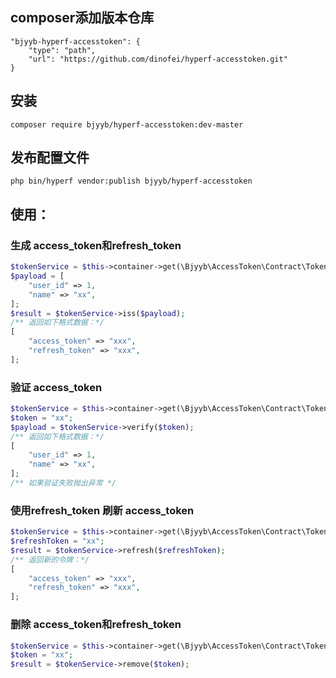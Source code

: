 ## composer添加版本仓库
```
"bjyyb-hyperf-accesstoken": {
    "type": "path",
    "url": "https://github.com/dinofei/hyperf-accesstoken.git"
}
```
## 安装

`composer require bjyyb/hyperf-accesstoken:dev-master`

## 发布配置文件 

`php bin/hyperf vendor:publish bjyyb/hyperf-accesstoken`

## 使用：

### 生成 access_token和refresh_token 

```php
$tokenService = $this->container->get(\Bjyyb\AccessToken\Contract\TokenInterface::class);
$payload = [
    "user_id" => 1,
    "name" => "xx",
];
$result = $tokenService->iss($payload);
/** 返回如下格式数据：*/
[
    "access_token" => "xxx",
    "refresh_token" => "xxx",
];
```

### 验证 access_token

```php
$tokenService = $this->container->get(\Bjyyb\AccessToken\Contract\TokenInterface::class);
$token = "xx";
$payload = $tokenService->verify($token);
/** 返回如下格式数据：*/
[
    "user_id" => 1,
    "name" => "xx",
];
/** 如果验证失败抛出异常 */
```

### 使用refresh_token 刷新 access_token 

```php
$tokenService = $this->container->get(\Bjyyb\AccessToken\Contract\TokenInterface::class);
$refreshToken = "xx";
$result = $tokenService->refresh($refreshToken);
/** 返回新的令牌：*/
[
    "access_token" => "xxx",
    "refresh_token" => "xxx",
];
```
### 删除 access_token和refresh_token 

```php
$tokenService = $this->container->get(\Bjyyb\AccessToken\Contract\TokenInterface::class);
$token = "xx";
$result = $tokenService->remove($token);
```
